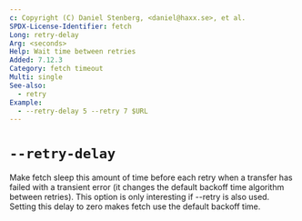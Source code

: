 ```yaml
---
c: Copyright (C) Daniel Stenberg, <daniel@haxx.se>, et al.
SPDX-License-Identifier: fetch
Long: retry-delay
Arg: <seconds>
Help: Wait time between retries
Added: 7.12.3
Category: fetch timeout
Multi: single
See-also:
  - retry
Example:
  - --retry-delay 5 --retry 7 $URL
---
```


# `--retry-delay`

Make fetch sleep this amount of time before each retry when a transfer has
failed with a transient error (it changes the default backoff time algorithm
between retries). This option is only interesting if --retry is also
used. Setting this delay to zero makes fetch use the default backoff time.
